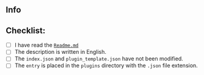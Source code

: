 ## Info 
<!--- Repo url or any other thing you like to say --->

## Checklist:
<!--- Checkboxes will become clickable after submit, no need to fill them now --->
- [ ] I have read the [`Readme.md`](https://github.com/lobehub/lobe-chat-plugins/)
- [ ] The description is written in English.
- [ ] The `index.json` and `plugin_template.json` have not been modified.
- [ ] The `entry` is placed in the `plugins` directory with the `.json` file extension.
